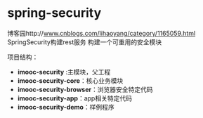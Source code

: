 
# spring-security
博客园http://www.cnblogs.com/lihaoyang/category/1165059.html
SpringSecurity构建rest服务
构建一个可重用的安全模块

项目结构：
- **imooc-security** :主模块，父工程
- **imooc-security-core**：核心业务模块
- **imooc-security-browser**：浏览器安全特定代码
- **imooc-security-app**：app相关特定代码
- **imooc-security-demo**：样例程序
